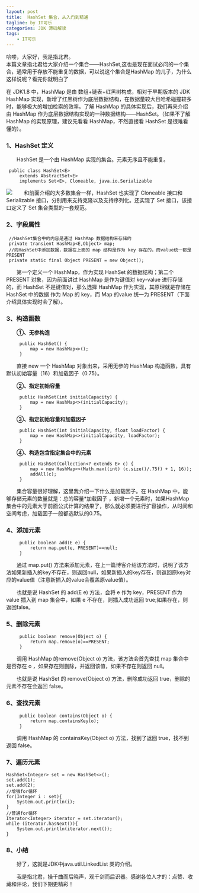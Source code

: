 ```yaml
---
layout: post
title:  HashSet 集合，从入门到精通
tagline: by IT可乐
categories: JDK 源码解读
tags: 
    - IT可乐
---
```


哈喽，大家好，我是指北君。  
本篇文章指北君给大家介绍一个集合——HashSet,这也是现在面试必问的一个集合，通常用于存放不能重复的数据，可以说这个集合是HashMap 的儿子，为什么这样说呢？看完你就明白了

<!--more-->
在 JDK1.8 中，HashMap 是由 数组+链表+红黑树构成，相对于早期版本的 JDK HashMap 实现，新增了红黑树作为底层数据结构，在数据量较大且哈希碰撞较多时，能够极大的增加检索的效率。了解 HashMap 的具体实现后，我们再来介绍由 HashMap 作为底层数据结构实现的一种数据结构——HashSet。（如果不了解 HashMap 的实现原理，建议先看看 HashMap，不然直接看 HashSet 是很难看懂的）。
### 1、HashSet 定义
　　HashSet 是一个由 HashMap 实现的集合。元素无序且不能重复。
```
 public class HashSet<E>
     extends AbstractSet<E>
     implements Set<E>, Cloneable, java.io.Serializable
```

![](http://www.javanorth.cn/assets/images/2021/itcore/hashset-01-00.png)
　　和前面介绍的大多数集合一样，HashSet 也实现了 Cloneable 接口和 Serializable 接口，分别用来支持克隆以及支持序列化。还实现了 Set 接口，该接口定义了 Set 集合类型的一套规范。
### 2、字段属性
```
 //HashSet集合中的内容是通过 HashMap 数据结构来存储的
 private transient HashMap<E,Object> map;
 //向HashSet中添加数据，数据在上面的 map 结构是作为 key 存在的，而value统一都是 PRESENT
 private static final Object PRESENT = new Object();
```
　　第一个定义一个 HashMap，作为实现 HashSet 的数据结构；第二个 PRESENT 对象，因为前面讲过 HashMap 是作为键值对 key-value 进行存储的，而 HashSet 不是键值对，那么选择 HashMap 作为实现，其原理就是存储在 HashSet 中的数据 作为 Map 的 key，而 Map 的value 统一为 PRESENT（下面介绍具体实现时会了解）。
### 3、构造函数
　　**①、无参构造**
```
     public HashSet() {
         map = new HashMap<>();
     }
```
　　直接 new 一个 HashMap 对象出来，采用无参的 HashMap 构造函数，具有默认初始容量（16）和加载因子（0.75）。

　　**②、指定初始容量**
```
     public HashSet(int initialCapacity) {
         map = new HashMap<>(initialCapacity);
     }
```
　　**③、指定初始容量和加载因子**
```
     public HashSet(int initialCapacity, float loadFactor) {
         map = new HashMap<>(initialCapacity, loadFactor);
     }
```
　　**④、构造包含指定集合中的元素**
```
     public HashSet(Collection<? extends E> c) {
         map = new HashMap<>(Math.max((int) (c.size()/.75f) + 1, 16));
         addAll(c);
     }
```
　　集合容量很好理解，这里我介绍一下什么是加载因子。在 HashMap 中，能够存储元素的数量就是：总的容量*加载因子 ，新增一个元素时，如果HashMap集合中的元素大于前面公式计算的结果了，那么就必须要进行扩容操作，从时间和空间考虑，加载因子一般都选默认的0.75。
### 4、添加元素
```
     public boolean add(E e) {
         return map.put(e, PRESENT)==null;
     }
```
　　通过 map.put() 方法来添加元素，在上一篇博客介绍该方法时，说明了该方法如果新插入的key不存在，则返回null，如果新插入的key存在，则返回原key对应的value值（注意新插入的value会覆盖原value值）。

　　也就是说 HashSet 的 add(E e) 方法，会将 e 作为 key，PRESENT 作为 value 插入到 map 集合中，如果 e 不存在，则插入成功返回 true;如果存在，则返回false。
### 5、删除元素
```
     public boolean remove(Object o) {
         return map.remove(o)==PRESENT;
     }
```
　　调用 HashMap 的remove(Object o) 方法，该方法会首先查找 map 集合中是否存在 o ，如果存在则删除，并返回该值，如果不存在则返回 null。

　　也就是说 HashSet 的 remove(Object o) 方法，删除成功返回 true，删除的元素不存在会返回 false。

### 6、查找元素
```
     public boolean contains(Object o) {
         return map.containsKey(o);
     }
```
　　调用 HashMap 的 containsKey(Object o) 方法，找到了返回 true，找不到返回 false。
### 7、遍历元素
```
HashSet<Integer> set = new HashSet<>();
set.add(1);
set.add(2);
//增强for循环
for(Integer i : set){
    System.out.println(i);
}
//普通for循环
Iterator<Integer> iterator = set.iterator();
while (iterator.hasNext()){
    System.out.println(iterator.next());
}
```

### 8、小结
　　好了，这就是JDK中java.util.LinkedList 类的介绍。

　　我是指北君，操千曲而后晓声，观千剑而后识器。感谢各位人才的：点赞、收藏和评论，我们下期更精彩！